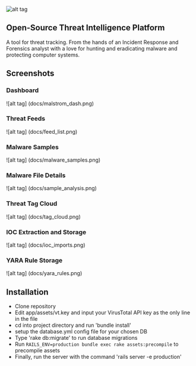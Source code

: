 ![alt tag](app/assets/images/Malstrom.png)  

Open-Source Threat Intelligence Platform
---------
A tool for threat tracking. From the hands of an Incident Response and Forensics analyst with a love for hunting and eradicating malware and protecting computer systems.

Screenshots
-----------
### Dashboard
![alt tag] (docs/malstrom_dash.png)
### Threat Feeds
![alt tag] (docs/feed_list.png)
### Malware Samples
![alt tag] (docs/malware_samples.png)
### Malware File Details
![alt tag] (docs/sample_analysis.png)
### Threat Tag Cloud
![alt tag] (docs/tag_cloud.png)
### IOC Extraction and Storage
![alt tag] (docs/ioc_imports.png)
### YARA Rule Storage
![alt tag] (docs/yara_rules.png)

Installation
---------
* Clone repository
* Edit app/assets/vt.key and input your VirusTotal API key as the only line in the file
* cd into project directory and run 'bundle install'
* setup the database.yml config file for your chosen DB
* Type 'rake db:migrate' to run database migrations
* Run 
`RAILS_ENV=production bundle exec rake assets:precompile` to precompile assets
* Finally, run the server with the command 'rails server -e production'
